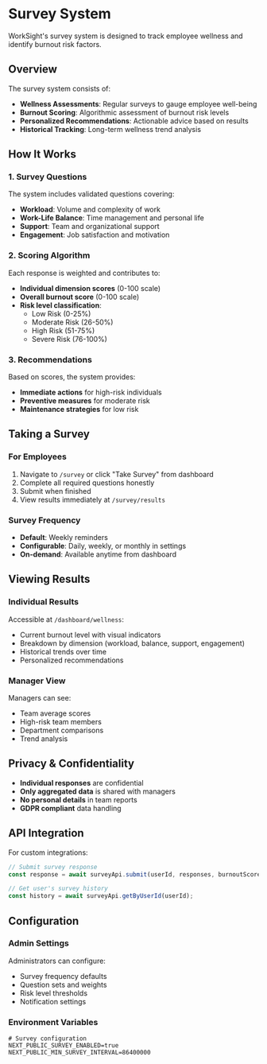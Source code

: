 # Survey System

WorkSight's survey system is designed to track employee wellness and identify burnout risk factors.

## Overview

The survey system consists of:

- **Wellness Assessments**: Regular surveys to gauge employee well-being
- **Burnout Scoring**: Algorithmic assessment of burnout risk levels
- **Personalized Recommendations**: Actionable advice based on results
- **Historical Tracking**: Long-term wellness trend analysis

## How It Works

### 1. Survey Questions

The system includes validated questions covering:

- **Workload**: Volume and complexity of work
- **Work-Life Balance**: Time management and personal life
- **Support**: Team and organizational support
- **Engagement**: Job satisfaction and motivation

### 2. Scoring Algorithm

Each response is weighted and contributes to:

- **Individual dimension scores** (0-100 scale)
- **Overall burnout score** (0-100 scale)
- **Risk level classification**:
  - Low Risk (0-25%)
  - Moderate Risk (26-50%)  
  - High Risk (51-75%)
  - Severe Risk (76-100%)

### 3. Recommendations

Based on scores, the system provides:

- **Immediate actions** for high-risk individuals
- **Preventive measures** for moderate risk
- **Maintenance strategies** for low risk

## Taking a Survey

### For Employees

1. Navigate to `/survey` or click "Take Survey" from dashboard
2. Complete all required questions honestly
3. Submit when finished
4. View results immediately at `/survey/results`

### Survey Frequency

- **Default**: Weekly reminders
- **Configurable**: Daily, weekly, or monthly in settings
- **On-demand**: Available anytime from dashboard

## Viewing Results

### Individual Results

Accessible at `/dashboard/wellness`:

- Current burnout level with visual indicators
- Breakdown by dimension (workload, balance, support, engagement)
- Historical trends over time
- Personalized recommendations

### Manager View

Managers can see:

- Team average scores
- High-risk team members
- Department comparisons
- Trend analysis

## Privacy & Confidentiality

- **Individual responses** are confidential
- **Only aggregated data** is shared with managers
- **No personal details** in team reports
- **GDPR compliant** data handling

## API Integration

For custom integrations:

```javascript
// Submit survey response
const response = await surveyApi.submit(userId, responses, burnoutScore);

// Get user's survey history
const history = await surveyApi.getByUserId(userId);
```

## Configuration

### Admin Settings

Administrators can configure:

- Survey frequency defaults
- Question sets and weights
- Risk level thresholds
- Notification settings

### Environment Variables

```env
# Survey configuration
NEXT_PUBLIC_SURVEY_ENABLED=true
NEXT_PUBLIC_MIN_SURVEY_INTERVAL=86400000
```
